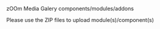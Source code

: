 zOOm Media Galery components/modules/addons

Please use the ZIP files to upload module(s)/component(s)